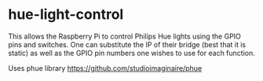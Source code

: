 # hue-light-control

This allows the Raspberry Pi to control Philips Hue lights using the GPIO pins and switches.  One can substitute the IP of their bridge (best that it is static) as well as the GPIO pin numbers one wishes to use for each function.

Uses phue library
https://github.com/studioimaginaire/phue
